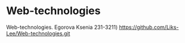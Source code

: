 # Web-technologies
Web-technologies. Egorova Ksenia 231-3211)
https://github.com/Liks-Lee/Web-technologies.git
